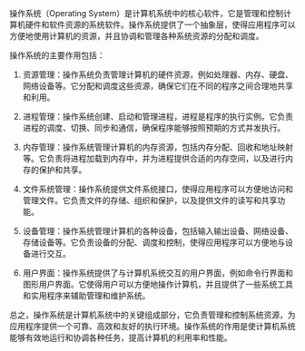 操作系统（Operating System）是计算机系统中的核心软件，它是管理和控制计算机硬件和软件资源的系统软件。操作系统提供了一个抽象层，使得应用程序可以方便地使用计算机的资源，并且协调和管理各种系统资源的分配和调度。

操作系统的主要作用包括：

1. 资源管理：操作系统负责管理计算机的硬件资源，例如处理器、内存、硬盘、网络设备等。它分配和调度这些资源，确保它们在不同的程序之间合理地共享和利用。

2. 进程管理：操作系统创建、启动和管理进程，进程是程序的执行实例。它负责进程的调度、切换、同步和通信，确保程序能够按照预期的方式并发执行。

3. 内存管理：操作系统管理计算机的内存资源，包括内存分配、回收和地址映射等。它负责将进程加载到内存中，并为进程提供合适的内存空间，以及进行内存的保护和共享。

4. 文件系统管理：操作系统提供文件系统接口，使得应用程序可以方便地访问和管理文件。它负责文件的存储、组织和保护，以及提供文件的读写和共享功能。

5. 设备管理：操作系统管理计算机的各种设备，包括输入输出设备、网络设备、存储设备等。它负责设备的分配、调度和控制，使得应用程序可以方便地与设备进行交互。

6. 用户界面：操作系统提供了与计算机系统交互的用户界面，例如命令行界面和图形用户界面。它使得用户可以方便地操作计算机，并且提供了一些系统工具和实用程序来辅助管理和维护系统。

总之，操作系统是计算机系统中的关键组成部分，它负责管理和控制系统资源，为应用程序提供一个可靠、高效和友好的执行环境。操作系统的作用是使计算机系统能够有效地运行和协调各种任务，提高计算机的利用率和性能。